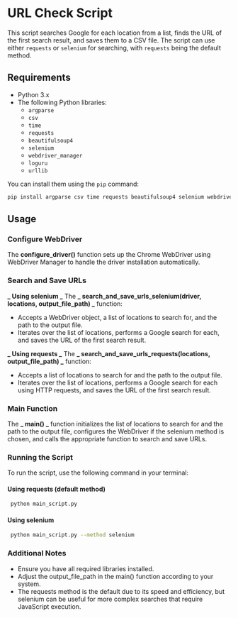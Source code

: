 # URL Check Script

This script searches Google for each location from a list, finds the URL of the first search result, and saves them to a CSV file. The script can use either `requests` or `selenium` for searching, with `requests` being the default method.

## Requirements

- Python 3.x
- The following Python libraries:
  - `argparse`
  - `csv`
  - `time`
  - `requests`
  - `beautifulsoup4`
  - `selenium`
  - `webdriver_manager`
  - `loguru`
  - `urllib`

You can install them using the `pip` command:

```sh
pip install argparse csv time requests beautifulsoup4 selenium webdriver_manager loguru urllib3
```

## Usage

### Configure WebDriver

The **configure_driver()** function sets up the Chrome WebDriver using WebDriver Manager to handle the driver installation automatically.

### Search and Save URLs

**_ Using selenium _**
The **_ search_and_save_urls_selenium(driver, locations, output_file_path) _** function:

- Accepts a WebDriver object, a list of locations to search for, and the path to the output file.
- Iterates over the list of locations, performs a Google search for each, and saves the URL of the first search result.

**_ Using requests _**
The **_ search_and_save_urls_requests(locations, output_file_path) _** function:

- Accepts a list of locations to search for and the path to the output file.
- Iterates over the list of locations, performs a Google search for each using HTTP requests, and saves the URL of the first search result.

### Main Function

The **_ main() _** function initializes the list of locations to search for and the path to the output file, configures the WebDriver if the selenium method is chosen, and calls the appropriate function to search and save URLs.

### Running the Script

To run the script, use the following command in your terminal:

#### Using requests (default method)

```bash
 python main_script.py
```

#### Using selenium

```bash
 python main_script.py --method selenium
```

### Additional Notes

- Ensure you have all required libraries installed.
- Adjust the output_file_path in the main() function according to your system.
- The requests method is the default due to its speed and efficiency, but selenium can be useful for more complex searches that require JavaScript execution.
